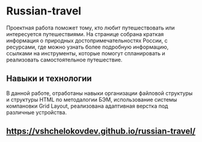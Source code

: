 # Russian-travel

Проектная работа поможет тому, кто любит путешествовать или интересуется путешествиями. На странице собрана краткая информация о природных достопримечательностях России, с ресурсами, где можно узнать более подробную информацию, ссылками на инструменты, которые помогут спланировать и реализовать самостоятельное путешествие.

## Навыки и технологии

В данной работе, отработаны навыки организации файловой структуры и структуры HTML по методалогии БЭМ, использование системы компановки Grid Layout, реализована адаптивная верстка под различные устройства.

## https://vshchelokovdev.github.io/russian-travel/